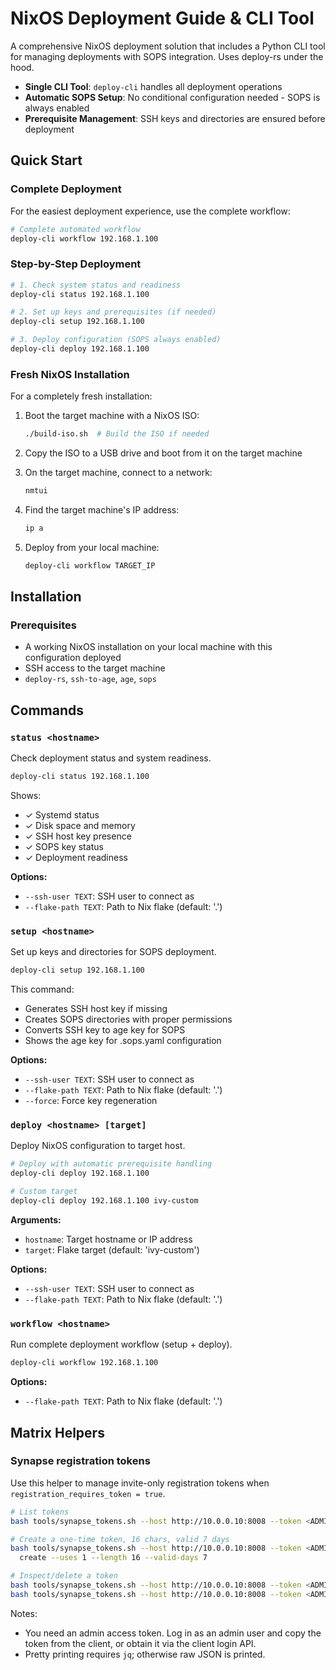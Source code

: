 # NixOS Deployment Guide & CLI Tool

A comprehensive NixOS deployment solution that includes a Python CLI tool for managing deployments with SOPS integration. Uses deploy-rs under the hood.

- **Single CLI Tool**: `deploy-cli` handles all deployment operations
- **Automatic SOPS Setup**: No conditional configuration needed - SOPS is always enabled
- **Prerequisite Management**: SSH keys and directories are ensured before deployment

## Quick Start

### Complete Deployment

For the easiest deployment experience, use the complete workflow:

```bash
# Complete automated workflow
deploy-cli workflow 192.168.1.100
```

### Step-by-Step Deployment

```bash
# 1. Check system status and readiness
deploy-cli status 192.168.1.100

# 2. Set up keys and prerequisites (if needed)
deploy-cli setup 192.168.1.100

# 3. Deploy configuration (SOPS always enabled)
deploy-cli deploy 192.168.1.100
```

### Fresh NixOS Installation

For a completely fresh installation:

1. Boot the target machine with a NixOS ISO:
   ```bash
   ./build-iso.sh  # Build the ISO if needed
   ```

2. Copy the ISO to a USB drive and boot from it on the target machine

3. On the target machine, connect to a network:
   ```bash
   nmtui
   ```

4. Find the target machine's IP address:
   ```bash
   ip a
   ```

5. Deploy from your local machine:
   ```bash
   deploy-cli workflow TARGET_IP
   ```

## Installation

### Prerequisites

- A working NixOS installation on your local machine with this configuration deployed
- SSH access to the target machine
- `deploy-rs`, `ssh-to-age`, `age`, `sops`

## Commands

### `status <hostname>`

Check deployment status and system readiness.

```bash
deploy-cli status 192.168.1.100
```

Shows:
- ✓ Systemd status
- ✓ Disk space and memory
- ✓ SSH host key presence
- ✓ SOPS key status
- ✓ Deployment readiness

**Options:**
- `--ssh-user TEXT`: SSH user to connect as
- `--flake-path TEXT`: Path to Nix flake (default: '.')

### `setup <hostname>`

Set up keys and directories for SOPS deployment.

```bash
deploy-cli setup 192.168.1.100
```

This command:
- Generates SSH host key if missing
- Creates SOPS directories with proper permissions
- Converts SSH key to age key for SOPS
- Shows the age key for .sops.yaml configuration

**Options:**
- `--ssh-user TEXT`: SSH user to connect as
- `--flake-path TEXT`: Path to Nix flake (default: '.')
- `--force`: Force key regeneration

### `deploy <hostname> [target]`

Deploy NixOS configuration to target host.

```bash
# Deploy with automatic prerequisite handling
deploy-cli deploy 192.168.1.100

# Custom target
deploy-cli deploy 192.168.1.100 ivy-custom
```

**Arguments:**
- `hostname`: Target hostname or IP address
- `target`: Flake target (default: 'ivy-custom')

**Options:**
- `--ssh-user TEXT`: SSH user to connect as
- `--flake-path TEXT`: Path to Nix flake (default: '.')

### `workflow <hostname>`

Run complete deployment workflow (setup + deploy).

```bash
deploy-cli workflow 192.168.1.100
```

**Options:**
- `--flake-path TEXT`: Path to Nix flake (default: '.')

## Matrix Helpers

### Synapse registration tokens

Use this helper to manage invite-only registration tokens when `registration_requires_token = true`.

```bash
# List tokens
bash tools/synapse_tokens.sh --host http://10.0.0.10:8008 --token <ADMIN_ACCESS_TOKEN> list

# Create a one-time token, 16 chars, valid 7 days
bash tools/synapse_tokens.sh --host http://10.0.0.10:8008 --token <ADMIN_ACCESS_TOKEN> \
  create --uses 1 --length 16 --valid-days 7

# Inspect/delete a token
bash tools/synapse_tokens.sh --host http://10.0.0.10:8008 --token <ADMIN_ACCESS_TOKEN> get <TOKEN>
bash tools/synapse_tokens.sh --host http://10.0.0.10:8008 --token <ADMIN_ACCESS_TOKEN> delete <TOKEN>
```

Notes:
- You need an admin access token. Log in as an admin user and copy the token from the client, or obtain it via the client login API.
- Pretty printing requires `jq`; otherwise raw JSON is printed.

